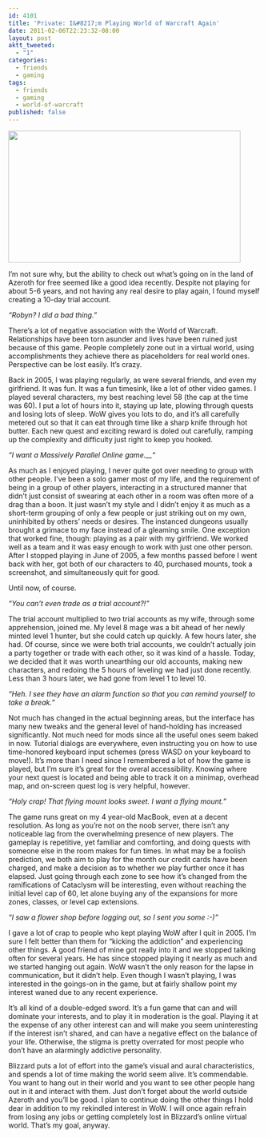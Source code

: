 ```yaml
---
id: 4101
title: 'Private: I&#8217;m Playing World of Warcraft Again'
date: 2011-02-06T22:23:32-08:00
layout: post
aktt_tweeted:
  - "1"
categories:
  - friends
  - gaming
tags:
  - friends
  - gaming
  - world-of-warcraft
published: false
---
```

<a rel="attachment wp-att-4102" href="http://blog.nebyoolae.com/2011/02/06/4101/index-world-of-warcraft-logo"><img data-attachment-id="4102" data-permalink="https://blog.nebyoolae.com/?attachment_id=4102" data-orig-file="https://blog.nebyoolae.com/wp-content/uploads/2011/02/index-world-of-warcraft-logo.jpg" data-orig-size="580,330" data-comments-opened="1" data-image-meta="{&quot;aperture&quot;:&quot;0&quot;,&quot;credit&quot;:&quot;&quot;,&quot;camera&quot;:&quot;&quot;,&quot;caption&quot;:&quot;&quot;,&quot;created_timestamp&quot;:&quot;0&quot;,&quot;copyright&quot;:&quot;&quot;,&quot;focal_length&quot;:&quot;0&quot;,&quot;iso&quot;:&quot;0&quot;,&quot;shutter_speed&quot;:&quot;0&quot;,&quot;title&quot;:&quot;&quot;}" data-image-title="index-world-of-warcraft-logo" data-image-description="" data-image-caption="" data-medium-file="https://blog.nebyoolae.com/wp-content/uploads/2011/02/index-world-of-warcraft-logo.jpg" data-large-file="https://blog.nebyoolae.com/wp-content/uploads/2011/02/index-world-of-warcraft-logo.jpg" loading="lazy" class="alignnone size-full wp-image-4102" title="index-world-of-warcraft-logo" src="http://blog.nebyoolae.com/wp-content/uploads/2011/02/index-world-of-warcraft-logo.jpg" alt="" width="464" height="264" /></a>

I&#8217;m not sure why, but the ability to check out what&#8217;s going on in the land of Azeroth for free seemed like a good idea recently. Despite not playing for about 5-6 years, and not having any real desire to play again, I found myself creating a 10-day trial account.

_&#8220;Robyn? I did a bad thing.&#8221;_

There&#8217;s a lot of negative association with the World of Warcraft. Relationships have been torn asunder and lives have been ruined just because of this game. People completely zone out in a virtual world, using accomplishments they achieve there as placeholders for real world ones. Perspective can be lost easily. It&#8217;s crazy.

Back in 2005, I was playing regularly, as were several friends, and even my girlfriend. It was fun. It was a fun timesink, like a lot of other video games. I played several characters, my best reaching level 58 (the cap at the time was 60). I put a lot of hours into it, staying up late, plowing through quests and losing lots of sleep. WoW gives you lots to do, and it&#8217;s all carefully metered out so that it can eat through time like a sharp knife through hot butter. Each new quest and exciting reward is doled out carefully, ramping up the complexity and difficulty just right to keep you hooked.

_&#8220;I want a Massively Parallel Online game.__&#8220;_

As much as I enjoyed playing, I never quite got over needing to group with other people. I&#8217;ve been a solo gamer most of my life, and the requirement of being in a group of other players, interacting in a structured manner that didn&#8217;t just consist of swearing at each other in a room was often more of a drag than a boon. It just wasn&#8217;t my style and I didn&#8217;t enjoy it as much as a short-term grouping of only a few people or just striking out on my own, uninhibited by others&#8217; needs or desires. The instanced dungeons usually brought a grimace to my face instead of a gleaming smile. One exception that worked fine, though: playing as a pair with my girlfriend. We worked well as a team and it was easy enough to work with just one other person. After I stopped playing in June of 2005, a few months passed before I went back with her, got both of our characters to 40, purchased mounts, took a screenshot, and simultaneously quit for good.

Until now, of course.

_&#8220;You can&#8217;t even trade as a trial account?!&#8221;_

The trial account multiplied to two trial accounts as my wife, through some apprehension, joined me. My level 8 mage was a bit ahead of her newly minted level 1 hunter, but she could catch up quickly. A few hours later, she had. Of course, since we were both trial accounts, we couldn&#8217;t actually join a party together or trade with each other, so it was kind of a hassle. Today, we decided that it was worth unearthing our old accounts, making new characters, and redoing the 5 hours of leveling we had just done recently. Less than 3 hours later, we had gone from level 1 to level 10.

_&#8220;Heh. I see they have an alarm function so that you can remind yourself to take a break.&#8221;_

Not much has changed in the actual beginning areas, but the interface has many new tweaks and the general level of hand-holding has increased significantly. Not much need for mods since all the useful ones seem baked in now. Tutorial dialogs are everywhere, even instructing you on how to use time-honored keyboard input schemes (press WASD on your keyboard to move!). It&#8217;s more than I need since I remembered a lot of how the game is played, but I&#8217;m sure it&#8217;s great for the overal accessibility. Knowing where your next quest is located and being able to track it on a minimap, overhead map, and on-screen quest log is very helpful, however.

_&#8220;Holy crap! That flying mount looks sweet. I want a flying mount.&#8221;_

The game runs great on my 4 year-old MacBook, even at a decent resolution. As long as you&#8217;re not on the noob server, there isn&#8217;t any noticeable lag from the overwhelming presence of new players. The gameplay is repetitive, yet familiar and comforting, and doing quests with someone else in the room makes for fun times. In what may be a foolish prediction, we both aim to play for the month our credit cards have been charged, and make a decision as to whether we play further once it has elapsed. Just going through each zone to see how it&#8217;s changed from the ramifications of Cataclysm will be interesting, even without reaching the initial level cap of 60, let alone buying any of the expansions for more zones, classes, or level cap extensions.

_&#8220;I saw a flower shop before logging out, so I sent you some :-)&#8221;_

I gave a lot of crap to people who kept playing WoW after I quit in 2005. I&#8217;m sure I felt better than them for &#8220;kicking the addiction&#8221; and experiencing other things. A good friend of mine got really into it and we stopped talking often for several years. He has since stopped playing it nearly as much and we started hanging out again. WoW wasn&#8217;t the only reason for the lapse in communication, but it didn&#8217;t help. Even though I wasn&#8217;t playing, I was interested in the goings-on in the game, but at fairly shallow point my interest waned due to any recent experience.

It&#8217;s all kind of a double-edged sword. It&#8217;s a fun game that can and will dominate your interests, and to play it in moderation is the goal. Playing it at the expense of any other interest can and will make you seem uninteresting if the interest isn&#8217;t shared, and can have a negative effect on the balance of your life. Otherwise, the stigma is pretty overrated for most people who don&#8217;t have an alarmingly addictive personality.

Blizzard puts a lot of effort into the game&#8217;s visual and aural characteristics, and spends a lot of time making the world seem alive. It&#8217;s commendable. You want to hang out in their world and you want to see other people hang out in it and interact with them. Just don&#8217;t forget about the world outside Azeroth and you&#8217;ll be good. I plan to continue doing the other things I hold dear in addition to my rekindled interest in WoW. I will once again refrain from losing any jobs or getting completely lost in Blizzard&#8217;s online virtual world. That&#8217;s my goal, anyway.
